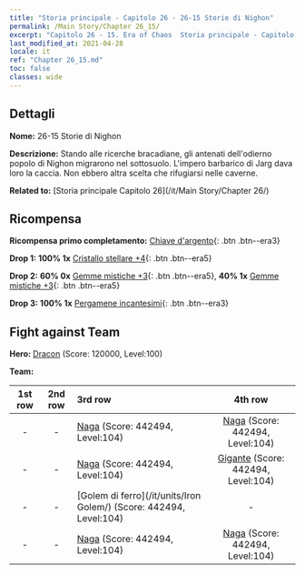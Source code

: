 ```yaml
---
title: "Storia principale - Capitolo 26 - 26-15 Storie di Nighon"
permalink: /Main Story/Chapter 26_15/
excerpt: "Capitolo 26 - 15. Era of Chaos  Storia principale - Capitolo 26_15. 26-15 Storie di Nighon"
last_modified_at: 2021-04-28
locale: it
ref: "Chapter 26_15.md"
toc: false
classes: wide
---
```


## Dettagli

 **Nome:** 26-15 Storie di Nighon

 **Descrizione:** Stando alle ricerche bracadiane, gli antenati dell'odierno popolo di Nighon migrarono nel sottosuolo. L'impero barbarico di Jarg dava loro la caccia. Non ebbero altra scelta che rifugiarsi nelle caverne.

 **Related to:** [Storia principale Capitolo 26](/it/Main Story/Chapter 26/)

## Ricompensa

 **Ricompensa primo completamento:** [Chiave d'argento](/ItemsIT/con_693/){: .btn .btn--era3}

 **Drop 1:** **100% 1x** [Cristallo stellare +4](/ItemsIT/mat_94/){: .btn .btn--era5}

 **Drop 2:** **60% 0x** [Gemme mistiche +3](/ItemsIT/mat_86/){: .btn .btn--era5}, **40% 1x** [Gemme mistiche +3](/ItemsIT/mat_86/){: .btn .btn--era5}

 **Drop 3:** **100% 1x** [Pergamene incantesimi](/ItemsIT/con_694/){: .btn .btn--era3}


## Fight against Team
 **Hero:** [Dracon](/it/heroes/Dracon/) (Score: 120000, Level:100)

 **Team:**


  | 1st row | 2nd row | 3rd row | 4th row |
  |:----:|:----:|:----|:----:|
  | - | - | [Naga](/it/units/Naga/) (Score: 442494, Level:104)  | [Naga](/it/units/Naga/) (Score: 442494, Level:104)  |
  | - | - | [Naga](/it/units/Naga/) (Score: 442494, Level:104)  | [Gigante](/it/units/Giant/) (Score: 442494, Level:104)  |
  | - | - | [Golem di ferro](/it/units/Iron Golem/) (Score: 442494, Level:104)  | - |
  | - | - | [Naga](/it/units/Naga/) (Score: 442494, Level:104)  | [Naga](/it/units/Naga/) (Score: 442494, Level:104)  |


